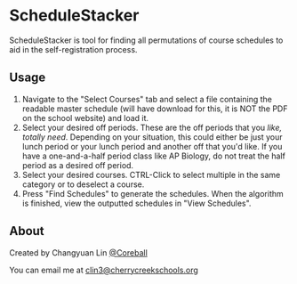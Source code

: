 # ScheduleStacker

ScheduleStacker is tool for finding all permutations of course schedules to aid in the self-registration process.

## Usage

1. Navigate to the "Select Courses" tab and select a file containing the readable master schedule (will have download for this, it is NOT the PDF on the school website) and load it.
2. Select your desired off periods. These are the off periods that you _like, totally need_. Depending on your situation, this could either be just your lunch period or your lunch period and another off that you'd like. If you have a one-and-a-half period class like AP Biology, do not treat the half period as a desired off period.
3. Select your desired courses. CTRL-Click to select multiple in the same category or to deselect a course.
4. Press "Find Schedules" to generate the schedules. When the algorithm is finished, view the outputted schedules in "View Schedules".

## About

Created by Changyuan Lin [@Coreball](https://github.com/Coreball)

You can email me at clin3@cherrycreekschools.org
